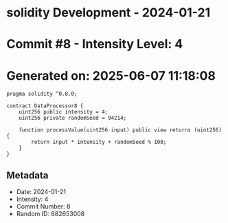 ﻿# solidity Development - 2024-01-21
# Commit #8 - Intensity Level: 4
# Generated on: 2025-06-07 11:18:08
```solidity
pragma solidity ^0.8.0;

contract DataProcessor8 {
    uint256 public intensity = 4;
    uint256 private randomSeed = 94214;

    function processValue(uint256 input) public view returns (uint256) {
        return input * intensity + randomSeed % 100;
    }
}
```
## Metadata
- Date: 2024-01-21
- Intensity: 4
- Commit Number: 8
- Random ID: 682653008

